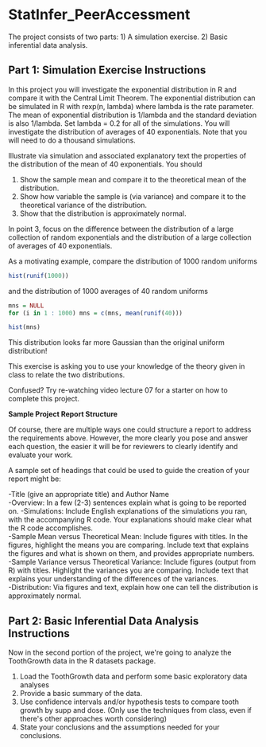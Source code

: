 # StatInfer_PeerAccessment
The project consists of two parts:  1) A simulation exercise. 2) Basic inferential data analysis.

## Part 1: Simulation Exercise Instructions

In this project you will investigate the exponential distribution in R and compare it with the Central Limit Theorem. The exponential distribution can be simulated in R with rexp(n, lambda) where lambda is the rate parameter. The mean of exponential distribution is 1/lambda and the standard deviation is also 1/lambda. Set lambda = 0.2 for all of the simulations. You will investigate the distribution of averages of 40 exponentials. Note that you will need to do a thousand simulations.

Illustrate via simulation and associated explanatory text the properties of the distribution of the mean of 40 exponentials. You should

1. Show the sample mean and compare it to the theoretical mean of the distribution.
2. Show how variable the sample is (via variance) and compare it to the theoretical variance of the distribution.
3. Show that the distribution is approximately normal.

In point 3, focus on the difference between the distribution of a large collection of random exponentials and the distribution of a large collection of averages of 40 exponentials.

As a motivating example, compare the distribution of 1000 random uniforms  

```r  
hist(runif(1000))  
```  

and the distribution of 1000 averages of 40 random uniforms  

``` r  
mns = NULL  
for (i in 1 : 1000) mns = c(mns, mean(runif(40)))  

hist(mns)
```  

This distribution looks far more Gaussian than the original uniform distribution!  

This exercise is asking you to use your knowledge of the theory given in class to relate the two distributions.  

Confused? Try re-watching video lecture 07 for a starter on how to complete this project.  

**Sample Project Report Structure**

Of course, there are multiple ways one could structure a report to address the requirements above. However, the more clearly you pose and answer each question, the easier it will be for reviewers to clearly identify and evaluate your work.

A sample set of headings that could be used to guide the creation of your report might be:

-Title (give an appropriate title) and Author Name  
-Overview: In a few (2-3) sentences explain what is going to be reported on. 
-Simulations: Include English explanations of the simulations you ran, with the accompanying R code. Your explanations should make clear what the R code accomplishes.  
-Sample Mean versus Theoretical Mean: Include figures with titles. In the figures, highlight the means you are comparing. Include text that explains the figures and what is shown on them, and provides appropriate numbers.  
-Sample Variance versus Theoretical Variance: Include figures (output from R) with titles. Highlight the variances you are comparing. Include text that explains your understanding of the differences of the variances.  
-Distribution: Via figures and text, explain how one can tell the distribution is approximately normal.  

## Part 2: Basic Inferential Data Analysis Instructions  

Now in the second portion of the project, we're going to analyze the ToothGrowth data in the R datasets package.  

1. Load the ToothGrowth data and perform some basic exploratory data analyses  
2. Provide a basic summary of the data.  
3. Use confidence intervals and/or hypothesis tests to compare tooth growth by supp and dose. (Only use the techniques from class, even if there's other approaches worth considering)  
4. State your conclusions and the assumptions needed for your conclusions.  